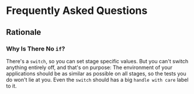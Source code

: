 # Frequently Asked Questions

## Rationale

### Why Is There No `if`?

There's a `switch`, so you can set stage specific values.
But you can't switch anything entirely off, and that's on purpose:
The environment of your applications should be as similar as possible on all stages,
so the tests you do won't lie at you.
Even the `switch` should has a big `handle with care` label to it.

